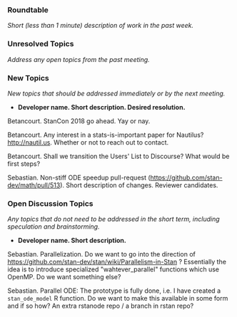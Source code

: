 ### Roundtable
_Short (less than 1 minute) description of work in the past week._

### Unresolved Topics
_Address any open topics from the past meeting._

### New Topics
_New topics that should be addressed immediately or by the next
meeting._

* __Developer name.  Short description.  Desired resolution.__

Betancourt.  StanCon 2018 go ahead.  Yay or nay.

Betancourt.  Any interest in a stats-is-important paper for Nautilus?  http://nautil.us. Whether or not to reach out to contact.

Betancourt.  Shall we transition the Users' List to Discourse?  What would be first steps?

Sebastian. Non-stiff ODE speedup pull-request (https://github.com/stan-dev/math/pull/513). Short description of changes. Reviewer candidates.

### Open Discussion Topics
_Any topics that do not need to be addressed in the short term,
including speculation and brainstorming._

* __Developer name.  Short description.__

Sebastian.  Parallelization. Do we want to go into the direction of https://github.com/stan-dev/stan/wiki/Parallelism-in-Stan ? Essentially the idea is to introduce specialized "wahtever_parallel" functions which use OpenMP. Do we want something else?

Sebastian.  Parallel ODE: The prototype is fully done, i.e. I have created a `stan_ode_model` R function. Do we want to make this available in some form and if so how? An extra rstanode repo / a branch in rstan repo?